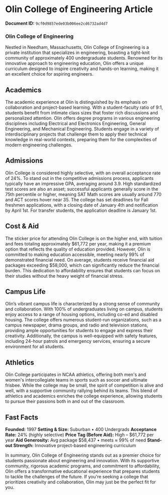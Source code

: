 # Olin College of Engineering Article

**Document ID:** `9cf0d9857ede03b006ee2cd6732ad4d7`

### Olin College of Engineering

Nestled in Needham, Massachusetts, Olin College of Engineering is a private institution that specializes in engineering, boasting a tight-knit community of approximately 400 undergraduate students. Renowned for its innovative approach to engineering education, Olin offers a unique curriculum designed to inspire creativity and hands-on learning, making it an excellent choice for aspiring engineers.

## Academics
The academic experience at Olin is distinguished by its emphasis on collaboration and project-based learning. With a student-faculty ratio of 9:1, students benefit from intimate class sizes that foster rich discussions and personalized attention. Olin offers degree programs in various engineering disciplines including Electrical and Electronics Engineering, General Engineering, and Mechanical Engineering. Students engage in a variety of interdisciplinary projects that challenge them to apply their technical knowledge in real-world contexts, preparing them for the complexities of modern engineering challenges.

## Admissions
Olin College is considered highly selective, with an overall acceptance rate of 24%. To stand out in the competitive admissions process, applicants typically have an impressive GPA, averaging around 3.9. High standardized test scores are also an asset; successful applicants generally score in the 75th percentile or higher, meaning SAT Math scores are usually around 770 and ACT scores hover near 35. The college has set deadlines for Fall freshmen applications, with a closing date of January 4th and notification by April 1st. For transfer students, the application deadline is January 1st.

## Cost & Aid
The sticker price for attending Olin College is on the higher end, with tuition and fees totaling approximately $61,772 per year, making it a premium option that reflects the quality of education provided. However, Olin is committed to making education accessible, meeting nearly 99% of demonstrated financial need. On average, students receive financial aid packages exceeding $58,000, which can significantly reduce the financial burden. This dedication to affordability ensures that students can focus on their studies without the heavy weight of financial stress.

## Campus Life
Olin’s vibrant campus life is characterized by a strong sense of community and collaboration. With 100% of undergraduates living on campus, students enjoy access to a range of housing options, including co-ed and disabled housing. The college offers numerous student-run organizations, such as a campus newspaper, drama groups, and radio and television stations, providing ample opportunities for students to engage and express their creativity. Additionally, the campus is well-equipped with safety features, including 24-hour patrols and emergency services, ensuring a secure environment for all students.

## Athletics
Olin College participates in NCAA athletics, offering both men's and women's intercollegiate teams in sports such as soccer and ultimate frisbee. While the college may be small, the spirit of competition is alive and well, with a supportive community rallying behind its teams. This blend of athletics and academics enriches the college experience, allowing students to pursue their passions both in and out of the classroom.

## Fast Facts
**Founded:** 1997
**Setting & Size:** Suburban • 400 Undergrads
**Acceptance Rate:** 24% (highly selective)
**Price Tag (Before Aid):** High – $61,772 per year
**Aid Generosity:** Avg package $58,437 • meets ≈ 99% of need
**Stand-out Strength:** Innovative project-based engineering curriculum

In summary, Olin College of Engineering stands out as a premier choice for students passionate about engineering and innovation. With its supportive community, rigorous academic programs, and commitment to affordability, Olin offers a transformative educational experience that prepares students to tackle the challenges of the future. If you're seeking a college that prioritizes creativity and collaboration, Olin may just be the perfect fit for you.

